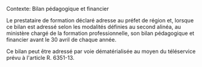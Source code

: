 Contexte: Bilan pédagogique et financier

Le prestataire de formation déclaré adresse au préfet de région et, lorsque ce bilan est adressé selon les modalités définies au second alinéa, au ministère chargé de la formation professionnelle, son bilan pédagogique et financier avant le 30 avril de chaque année.

Ce bilan peut être adressé par voie dématérialisée au moyen du téléservice prévu à l'article R. 6351-13.